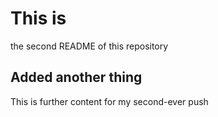 # This is
the second README of this repository

## Added another thing

This is further content for my second-ever push